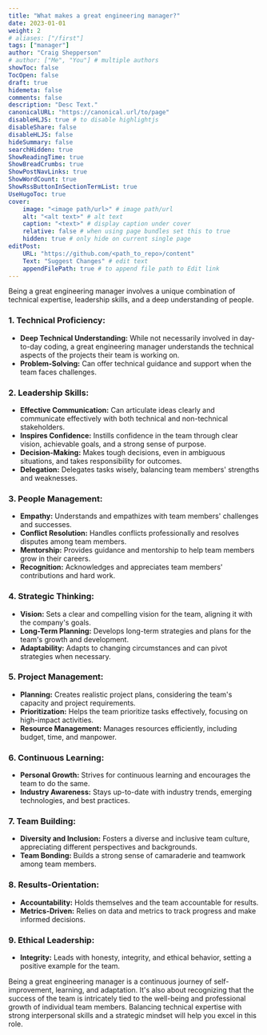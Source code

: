 ```yaml
---
title: "What makes a great engineering manager?"
date: 2023-01-01
weight: 2
# aliases: ["/first"]
tags: ["manager"]
author: "Craig Shepperson"
# author: ["Me", "You"] # multiple authors
showToc: false
TocOpen: false
draft: true
hidemeta: false
comments: false
description: "Desc Text."
canonicalURL: "https://canonical.url/to/page"
disableHLJS: true # to disable highlightjs
disableShare: false
disableHLJS: false
hideSummary: false
searchHidden: true
ShowReadingTime: true
ShowBreadCrumbs: true
ShowPostNavLinks: true
ShowWordCount: true
ShowRssButtonInSectionTermList: true
UseHugoToc: true
cover:
    image: "<image path/url>" # image path/url
    alt: "<alt text>" # alt text
    caption: "<text>" # display caption under cover
    relative: false # when using page bundles set this to true
    hidden: true # only hide on current single page
editPost:
    URL: "https://github.com/<path_to_repo>/content"
    Text: "Suggest Changes" # edit text
    appendFilePath: true # to append file path to Edit link
---
```


Being a great engineering manager involves a unique combination of technical expertise, leadership skills, and a deep understanding of people. 

<!--more-->

### 1. **Technical Proficiency:**
- **Deep Technical Understanding:** While not necessarily involved in day-to-day coding, a great engineering manager understands the technical aspects of the projects their team is working on.
- **Problem-Solving:** Can offer technical guidance and support when the team faces challenges.

### 2. **Leadership Skills:**
- **Effective Communication:** Can articulate ideas clearly and communicate effectively with both technical and non-technical stakeholders.
- **Inspires Confidence:** Instills confidence in the team through clear vision, achievable goals, and a strong sense of purpose.
- **Decision-Making:** Makes tough decisions, even in ambiguous situations, and takes responsibility for outcomes.
- **Delegation:** Delegates tasks wisely, balancing team members' strengths and weaknesses.

### 3. **People Management:**
- **Empathy:** Understands and empathizes with team members' challenges and successes.
- **Conflict Resolution:** Handles conflicts professionally and resolves disputes among team members.
- **Mentorship:** Provides guidance and mentorship to help team members grow in their careers.
- **Recognition:** Acknowledges and appreciates team members' contributions and hard work.

### 4. **Strategic Thinking:**
- **Vision:** Sets a clear and compelling vision for the team, aligning it with the company's goals.
- **Long-Term Planning:** Develops long-term strategies and plans for the team's growth and development.
- **Adaptability:** Adapts to changing circumstances and can pivot strategies when necessary.

### 5. **Project Management:**
- **Planning:** Creates realistic project plans, considering the team's capacity and project requirements.
- **Prioritization:** Helps the team prioritize tasks effectively, focusing on high-impact activities.
- **Resource Management:** Manages resources efficiently, including budget, time, and manpower.

### 6. **Continuous Learning:**
- **Personal Growth:** Strives for continuous learning and encourages the team to do the same.
- **Industry Awareness:** Stays up-to-date with industry trends, emerging technologies, and best practices.

### 7. **Team Building:**
- **Diversity and Inclusion:** Fosters a diverse and inclusive team culture, appreciating different perspectives and backgrounds.
- **Team Bonding:** Builds a strong sense of camaraderie and teamwork among team members.

### 8. **Results-Orientation:**
- **Accountability:** Holds themselves and the team accountable for results.
- **Metrics-Driven:** Relies on data and metrics to track progress and make informed decisions.

### 9. **Ethical Leadership:**
- **Integrity:** Leads with honesty, integrity, and ethical behavior, setting a positive example for the team.

Being a great engineering manager is a continuous journey of self-improvement, learning, and adaptation. It's also about recognizing that the success of the team is intricately tied to the well-being and professional growth of individual team members. Balancing technical expertise with strong interpersonal skills and a strategic mindset will help you excel in this role.